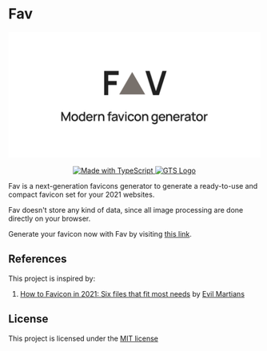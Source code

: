 # Fav

<p align="center">
  <img src="./docs/banner.png" title="Fav - Modern Favicon Generator" alt="Fav - Modern Icon Generator">
</p>

<p align="center">
  <a href="http://www.typescriptlang.org/">
    <img src="https://img.shields.io/badge/%3C%2F%3E-TypeScript-%230074c1.svg" title="TypeScript" alt="Made with TypeScript" />
  </a>
  <a href="https://github.com/google/gts">
    <img src="https://img.shields.io/badge/code%20style-google-blueviolet.svg" title="CodeStyle: Google" alt="GTS Logo" />
  </a>
</p>

Fav is a next-generation favicons generator to generate a ready-to-use and compact favicon set for your 2021 websites.

Fav doesn't store any kind of data, since all image processing are done directly on your browser.

Generate your favicon now with Fav by visiting [this link](https://fav.vercel.app/).
## References

This project is inspired by:

1. [How to Favicon in 2021:
Six files that fit most needs](https://evilmartians.com/chronicles/how-to-favicon-in-2021-six-files-that-fit-most-needs) by [Evil Martians](https://evilmartians.com/)

## License

This project is licensed under the [MIT license](./LICENSE)
